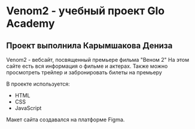 # Venom2 - учебный проект Glo Academy
## Проект выполнила Карымшакова Дениза

Venom2 - вебсайт, посвященный премьере фильма "Веном 2"
На этом сайте есть вся информация о фильме и актерах. Также можно просмотреть трейлер и забронировать билеты на премьеру

В проекте используется:
- HTML
- CSS
- JavaScript

Макет сайта создавался на платформе Figma.
